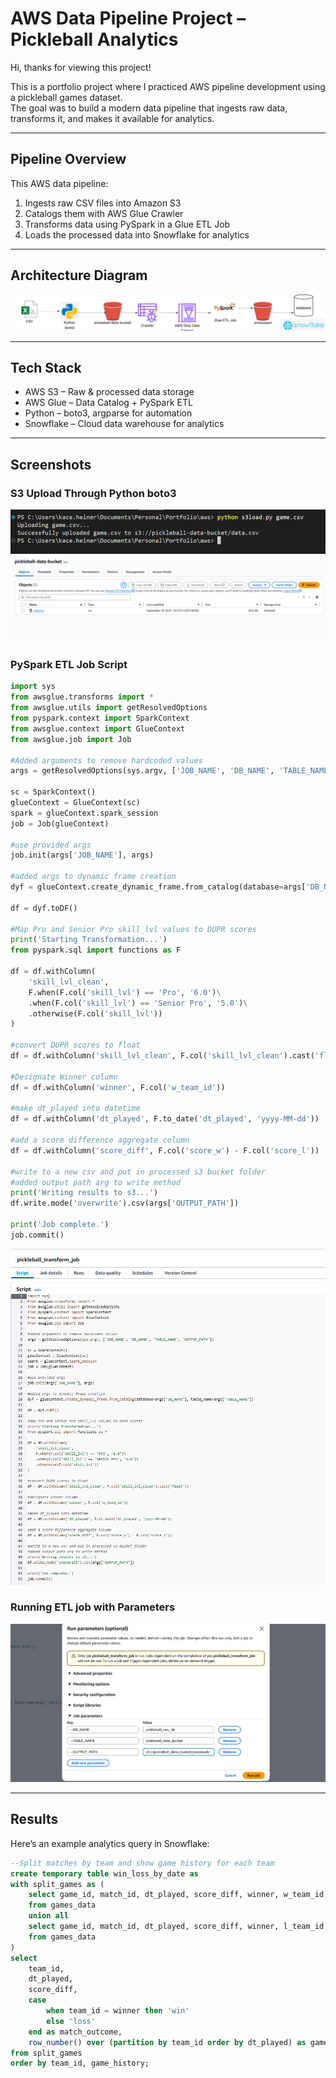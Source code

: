 # AWS Data Pipeline Project – Pickleball Analytics

Hi, thanks for viewing this project!

This is a portfolio project where I practiced AWS pipeline development using a pickleball games dataset.  
The goal was to build a modern data pipeline that ingests raw data, transforms it, and makes it available for analytics. 

---

## Pipeline Overview

This AWS data pipeline:
1. Ingests raw CSV files into Amazon S3
2. Catalogs them with AWS Glue Crawler
3. Transforms data using PySpark in a Glue ETL Job
4. Loads the processed data into Snowflake for analytics

---

## Architecture Diagram

![Architecture Diagram](images/workflow.png)

---

## Tech Stack

- AWS S3 – Raw & processed data storage  
- AWS Glue – Data Catalog + PySpark ETL  
- Python – boto3, argparse for automation  
- Snowflake – Cloud data warehouse for analytics  

---

## Screenshots
### S3 Upload Through Python boto3
![S3 Upload through Python boto3](screenshots/boto3_upload.png)
![bucket](screenshots/aws_bucket_with_csv_upload.png)

### PySpark ETL Job Script
```py
import sys
from awsglue.transforms import *
from awsglue.utils import getResolvedOptions
from pyspark.context import SparkContext
from awsglue.context import GlueContext
from awsglue.job import Job

#Added arguments to remove hardcoded values
args = getResolvedOptions(sys.argv, ['JOB_NAME', 'DB_NAME', 'TABLE_NAME', 'OUTPUT_PATH'])
  
sc = SparkContext()
glueContext = GlueContext(sc)
spark = glueContext.spark_session
job = Job(glueContext)

#use provided args
job.init(args['JOB_NAME'], args)

#added args to dynamic frame creation
dyf = glueContext.create_dynamic_frame.from_catalog(database=args['DB_NAME'], table_name=args['TABLE_NAME'])

df = dyf.toDF()

#Map Pro and Senior Pro skill_lvl values to DUPR scores
print('Starting Transformation...')
from pyspark.sql import functions as F

df = df.withColumn(
    'skill_lvl_clean',
    F.when(F.col('skill_lvl') == 'Pro', '6.0')\
    .when(F.col('skill_lvl') == 'Senior Pro', '5.0')\
    .otherwise(F.col('skill_lvl'))
)

#convert DUPR scores to float
df = df.withColumn('skill_lvl_clean', F.col('skill_lvl_clean').cast('float'))

#Designate Winner column
df = df.withColumn('winner', F.col('w_team_id'))

#make dt_played into datetime
df = df.withColumn('dt_played', F.to_date('dt_played', 'yyyy-MM-dd'))

#add a score difference aggregate column
df = df.withColumn('score_diff', F.col('score_w') - F.col('score_l'))

#write to a new csv and put in processed s3 bucket folder
#added output path arg to write method
print('Writing results to s3...')
df.write.mode('overwrite').csv(args['OUTPUT_PATH'])

print('Job complete.')
job.commit()
```
![PySpark ETL Job Script](screenshots/PySparkETL.png)

### Running ETL job with Parameters
![Running ETL job with Parameters](screenshots/Run_job_parameters.png)

---

## Results

Here’s an example analytics query in Snowflake:

```sql
--Split matches by team and show game history for each team
create temporary table win_loss_by_date as
with split_games as (
    select game_id, match_id, dt_played, score_diff, winner, w_team_id as team_id
    from games_data
    union all
    select game_id, match_id, dt_played, score_diff, winner, l_team_id as team_id
    from games_data
)
select
    team_id,
    dt_played,
    score_diff,
    case 
        when team_id = winner then 'win'
        else 'loss'
    end as match_outcome,
    row_number() over (partition by team_id order by dt_played) as game_history
from split_games
order by team_id, game_history;
```
